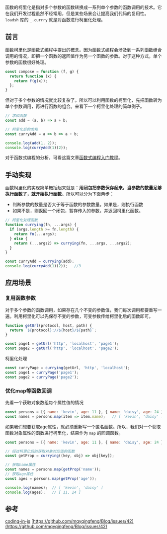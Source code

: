 
函数的柯里化是指对多个参数的函数转换成一系列单个参数的函数调用的技术。它在我们开发过程虽然不经常用，但是某些场景会让提高我们代码的复用性。``loadsh`` 库的 ``_.currry`` 就是对函数进行柯里化处理。

<!--more-->

## 前言

函数柯里化是函数式编程中提出的概念。因为函数式编程会涉及到一系列函数组合调用的情况，即把一个函数的返回值作为另一个函数的参数。对于这种方式，单个参数的函数很好处理。

```js
const compose = function (f, g) {
  return function (x) {
    return f(g(x));
  };
}
```
但对于多个参数的情况就比较复杂了。所以可以利用函数的柯里化，先把函数转为单个参数调用，再进行函数的组合。来看下一个柯里化处理的简单例子。

```js
// 求和函数
const add = (a, b) => a + b;

// 柯里化后的求和
const curryAdd = a => b => a + b;

console.log(add(1, 2));
console.log(curryAdd(1)(2));
```
对于函数式编程的分析，可看这篇文章[函数式编程入门教程](http://www.ruanyifeng.com/blog/2017/02/fp-tutorial.html)。

## 手动实现

函数柯里化的实现简单概括起来就是：**用闭包把参数保存起来，当参数的数量足够执行函数了，就开始执行函数**。所以可以分为下面两步：

- 判断参数的数量是否大于等于函数的参数数量。如果是，则执行函数
- 如果不是，则返回一个闭包，暂存传入的参数，并返回柯里化函数。

```js
// 柯里化处理函数
function currying(fn, ...args) {
  if (args.length >= fn.length) {
    return fn(...args);
  } else {
    return (...args2) => currying(fn, ...args, ...args2);
  }
}

const curryAdd = currying(add);
console.log(curryAdd(1)(2));   //3
```

## 应用场景

### 复用函数参数

对于多个参数的函数调用，如果存在几个不变的参数值，我们每次调用都要重写一遍。利用柯里化可以先保存不变的参数，可变参数传给柯里化后的函数即可。

```js
function getUrl(protocol, host, path) {
  return `${protocol}://${host}/${path}`;
}

const page1 = getUrl('http', 'localhost', 'page1');
const page2 = getUrl('http', 'localhost', 'page2');
```
柯里化处理

```js
const curryPage = currying(getUrl, 'http', 'localhost');
const page1 = curryPage('page1');
const page2 = curryPage('page2');
```

### 优化map等函数回调

先看一个获取对象数组每个属性值的情况

```js
const persons = [{ name: 'kevin', age: 11 }, { name: 'daisy', age: 24 }];
const names = persons.map(item => item.name);   // [ 'kevin', 'daisy' ]
```
如果我们想要获取age属性，就必须重新写一个匿名函数。所以，我们对一个获取函数对象属性的函数进行柯里化，结果作为 ``map`` 的回调函数。

```js
const persons = [{ name: 'kevin', age: 11 }, { name: 'daisy', age: 24 }];

// 经过柯里化后的获取对象对应值的函数
const getProp = currying((key, obj) => obj[key]);

// 获取name属性
const names = persons.map(getProp('name'));
// 获取age属性
const ages = persons.map(getProp('age'));

console.log(names);  // [ 'kevin', 'daisy' ]
console.log(ages);   // [ 11, 24 ]
```

## 参考

[coding-in-js](http://www.conardli.top/docs/JavaScript/%E5%87%BD%E6%95%B0%E6%9F%AF%E9%87%8C%E5%8C%96.html#%E5%AE%9A%E4%B9%89)
[https://github.com/mqyqingfeng/Blog/issues/42](https://github.com/mqyqingfeng/Blog/issues/42)